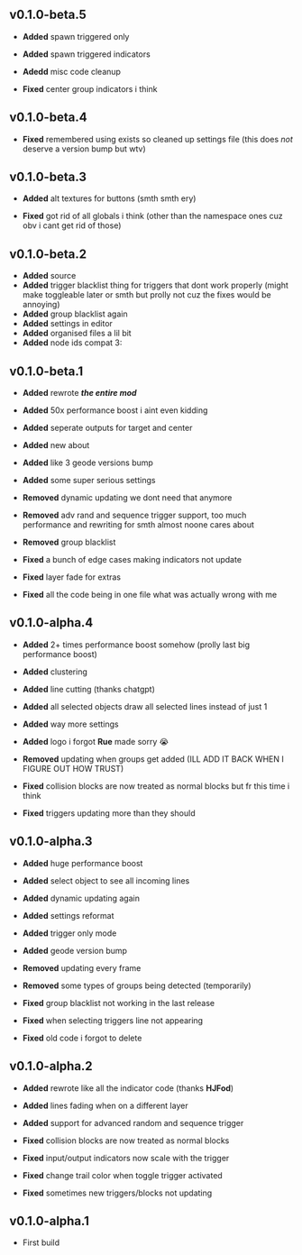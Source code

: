 ## v0.1.0-beta.5
- **Added** spawn triggered only
- **Added** spawn triggered indicators
- **Adedd** misc code cleanup

- **Fixed** center group indicators i think

## v0.1.0-beta.4
- **Fixed** remembered using exists so cleaned up settings file (this does *not* deserve a version bump but wtv)

## v0.1.0-beta.3
- **Added** alt textures for buttons (smth smth ery)

- **Fixed** got rid of all globals i think (other than the namespace ones cuz obv i cant get rid of those)

## v0.1.0-beta.2
- **Added** source
- **Added** trigger blacklist thing for triggers that dont work properly (might make toggleable later or smth but prolly not cuz the fixes would be annoying)
- **Added** group blacklist again
- **Added** settings in editor
- **Added** organised files a lil bit
- **Added** node ids compat 3:

## v0.1.0-beta.1
- **Added** rewrote ***the entire mod***
- **Added** 50x performance boost i aint even kidding
- **Added** seperate outputs for target and center
- **Added** new about
- **Added** like 3 geode versions bump
- **Added** some super serious settings

- **Removed** dynamic updating we dont need that anymore
- **Removed** adv rand and sequence trigger support, too much performance and rewriting for smth almost noone cares about
- **Removed** group blacklist

- **Fixed** a bunch of edge cases making indicators not update
- **Fixed** layer fade for extras
- **Fixed** all the code being in one file what was actually wrong with me

## v0.1.0-alpha.4
- **Added** 2+ times performance boost somehow (prolly last big performance boost)
- **Added** clustering
- **Added** line cutting (thanks chatgpt)
- **Added** all selected objects draw all selected lines instead of just 1
- **Added** way more settings
- **Added** logo i forgot **Rue** made sorry :sob:

- **Removed** updating when groups get added (ILL ADD IT BACK WHEN I FIGURE OUT HOW TRUST) 

- **Fixed** collision blocks are now treated as normal blocks but fr this time i think
- **Fixed** triggers updating more than they should

## v0.1.0-alpha.3
- **Added** huge performance boost
- **Added** select object to see all incoming lines
- **Added** dynamic updating again
- **Added** settings reformat
- **Added** trigger only mode
- **Added** geode version bump

- **Removed** updating every frame
- **Removed** some types of groups being detected (temporarily)

- **Fixed** group blacklist not working in the last release
- **Fixed** when selecting triggers line not appearing
- **Fixed** old code i forgot to delete

## v0.1.0-alpha.2
- **Added** rewrote like all the indicator code (thanks **HJFod**)
- **Added** lines fading when on a different layer
- **Added** support for advanced random and sequence trigger

- **Fixed** collision blocks are now treated as normal blocks
- **Fixed** input/output indicators now scale with the trigger
- **Fixed** change trail color when toggle trigger activated
- **Fixed** sometimes new triggers/blocks not updating

## v0.1.0-alpha.1
- First build